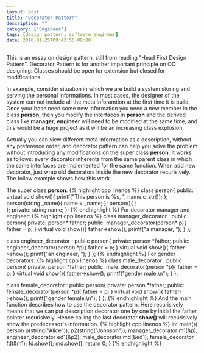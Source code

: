 ```yaml
---
layout: post
title: "Decorator Pattern"
description: ""
category: ['Engineer']
tags: [design pattern, software engineer]
date: 2016-01-25T09:43:55+08:00
---
```


This is an essay on design pattern, still from reading "Head First Design Pattern". Decorator Pattern is for another important principle on OO designing: Classes should be open for extension but closed for modifications.

In example, consider situation in which we are build a system storing and serving the personal informations. In most cases, the designer of the system can not include all the meta inforamtion at the first time it is build. Once your bose need some new information you need a new member in the class **person**, then you modify the interfaces in **person** and the derived class like **manager**, **engineer** will need to be modified at the same time, and this would be a huge project as it will be an increasing class explosion.

Actually you can view different meta information as a description, without any preference order, and decorator pattern can help you solve the problem without introducing any modifications on the super class **person**. It works as follows: every decorator inherents from the same parent class in which the same interfaces are implemented for the same function. When add new decorator, just wrap old decorators inside the new decorator recurisively. The follow example shows how this work.

The super class **person**.
{% highlight cpp linenos %}
class person{
public:
	virtual void show(){
		printf("This person is %s, ", name.c_str());
	};
	person(string _name){
		name = _name;
	};
	person(){
		;		
	};
private:
	string name;
};
{% endhighlight %}
For decorator manager and engineer:
{% highlight cpp linenos %}
class manager_decorator : public person{
private:
	person* father;
public:
	manager_decorator(person* p){
		father = p;
	}
	virtual void show(){
		father->show();
		printf("a manager, ");
	}
};

class engineer_decorator : public person{
private:
	person *father;
public:
	engineer_decorator(person *p){
		father = p;
	}
	virtual void show(){
		father->show();
		printf("an engineer, ");
	}
};
{% endhighlight %}
For gender decorators:
{% highlight cpp linenos %}
class male_decorator : public person{
private:
	person *father;
public:
	male_decorator(person *p){
		father = p;
	}
	virtual void show(){
		father->show();
		printf("gender male.\n");
	}
};

class female_decorator : public person{
private:
	person *father;
public:
	female_decorator(person *p){
		father = p;
	}
	virtual void show(){
		father->show();
		printf("gender female.\n");
	}
};
{% endhighlight %}
And the main function describes how to use the decorator pattern. Here recurisively means that we can put description decorator one by one by initial the father pointer recurisively. Hence calling the last decorator **show()** will recurisively show the predecessor's information.
{% highlight cpp linenos %}
int main(){
	person p(string("Alice")), p2(string("Johnson"));
	manager_decorator m1(&p);
	engineer_decorator ed1(&p2);
	male_decorator md(&ed1);
	female_decorator fd(&m1);
	fd.show();
	md.show();
	return 0; 
}
{% endhighlight %}